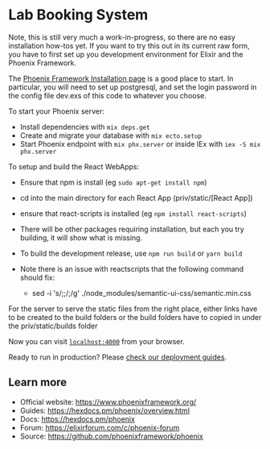 # Lab Booking System

Note, this is still very much a work-in-progress, so there are no easy installation how-tos yet.  If you want to try this out in its current raw form, you have to first set up you development environment for Elixir and the Phoenix Framework.

The [Phoenix Framework Installation page](https://hexdocs.pm/phoenix/installation.html) is a good place to start.
In particular, you will need to set up postgresql, and set the login password in the config file dev.exs of this code to whatever you choose.

To start your Phoenix server:

  * Install dependencies with `mix deps.get`
  * Create and migrate your database with `mix ecto.setup`
  * Start Phoenix endpoint with `mix phx.server` or inside IEx with `iex -S mix phx.server`

To setup and build the React WebApps:

  * Ensure that npm is install (eg `sudo apt-get install npm`) 
  * cd into the main directory for each React App (priv/static/[React App])
  * ensure that react-scripts is installed (eg `npm install react-scripts`)
  * There will be other packages requiring installation, but each you try building, it will show what is missing.
  * To build the development release, use `npm run build` or `yarn build`

  * Note there is an issue with reactscripts that the following command should fix:
    * sed -i 's/;;/;/g' ./node_modules/semantic-ui-css/semantic.min.css

For the server to serve the static files from the right place, either links have to be created to the build folders or the build folders have to copied in under the priv/static/builds folder

Now you can visit [`localhost:4000`](http://localhost:4000) from your browser.

Ready to run in production? Please [check our deployment guides](https://hexdocs.pm/phoenix/deployment.html).

## Learn more

  * Official website: https://www.phoenixframework.org/
  * Guides: https://hexdocs.pm/phoenix/overview.html
  * Docs: https://hexdocs.pm/phoenix
  * Forum: https://elixirforum.com/c/phoenix-forum
  * Source: https://github.com/phoenixframework/phoenix
